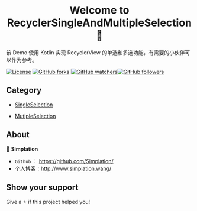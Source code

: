 <h1 align="center">Welcome to RecyclerSingleAndMultipleSelection 👋</h1>

该 Demo 使用 Kotlin 实现 RecyclerView 的单选和多选功能，有需要的小伙伴可以作为参考。

[![License](https://img.shields.io/badge/license-Apache%202.0-blue.svg)](https://github.com/balsikandar/Android-Studio-Plugins/blob/master/LICENSE) [![GitHub forks](https://img.shields.io/github/forks/Simplation/RecyclerSingleAndMultipleSelection.svg?style=social&label=Fork)](https://github.com/Simplation/RecyclerSingleAndMultipleSelection/fork) [![GitHub watchers](https://img.shields.io/github/watchers/Simplation/RecyclerSingleAndMultipleSelection.svg?style=social&label=Watch)](https://github.com/Simplation/RecyclerSingleAndMultipleSelection)[![GitHub followers](https://img.shields.io/github/followers/Simplation.svg?style=social&label=Follow)](https://github.com/Simplation) 

## Category

- [SingleSelection](https://github.com/Simplation/RecyclerSingleAndMultipleSelection/blob/master/app/src/main/java/com/sunnyit/recycler_single_multiple_selection/activity/SingleSelectionActivity.kt)

- [MutipleSelection](https://github.com/Simplation/RecyclerSingleAndMultipleSelection/blob/master/app/src/main/java/com/sunnyit/recycler_single_multiple_selection/activity/MultipleSelectionActivity.kt)


## About

👤 **Simplation**

- `Github` ： https://github.com/Simplation/
- 个人博客：http://www.simplation.wang/



## Show your support

Give a ⭐️ if this project helped you!
